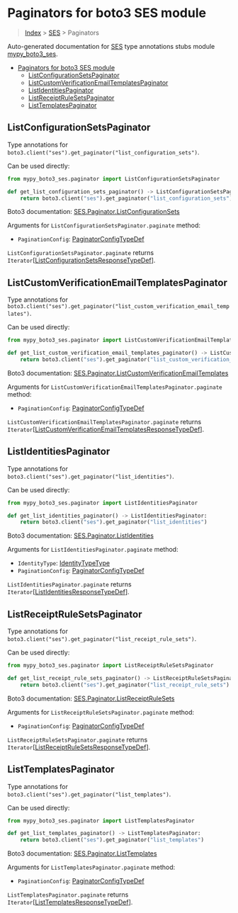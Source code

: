 # Paginators for boto3 SES module

> [Index](..) > [SES](.) > Paginators

Auto-generated documentation for
[SES](https://boto3.amazonaws.com/v1/documentation/api/1.17.71/reference/services/ses.html#SES)
type annotations stubs module
[mypy_boto3_ses](https://pypi.org/project/mypy-boto3-ses/).

- [Paginators for boto3 SES module](#paginators-for-boto3-ses-module)
  - [ListConfigurationSetsPaginator](#listconfigurationsetspaginator)
  - [ListCustomVerificationEmailTemplatesPaginator](#listcustomverificationemailtemplatespaginator)
  - [ListIdentitiesPaginator](#listidentitiespaginator)
  - [ListReceiptRuleSetsPaginator](#listreceiptrulesetspaginator)
  - [ListTemplatesPaginator](#listtemplatespaginator)

## ListConfigurationSetsPaginator

Type annotations for
`boto3.client("ses").get_paginator("list_configuration_sets")`.

Can be used directly:

```python
from mypy_boto3_ses.paginator import ListConfigurationSetsPaginator

def get_list_configuration_sets_paginator() -> ListConfigurationSetsPaginator:
    return boto3.client("ses").get_paginator("list_configuration_sets")
```

Boto3 documentation:
[SES.Paginator.ListConfigurationSets](https://boto3.amazonaws.com/v1/documentation/api/1.17.71/reference/services/ses.html#SES.Paginator.ListConfigurationSets)

Arguments for `ListConfigurationSetsPaginator.paginate` method:

- `PaginationConfig`:
  [PaginatorConfigTypeDef](./type_defs.md#paginatorconfigtypedef)

`ListConfigurationSetsPaginator.paginate` returns
`Iterator`\[[ListConfigurationSetsResponseTypeDef](./type_defs.md#listconfigurationsetsresponsetypedef)\].

## ListCustomVerificationEmailTemplatesPaginator

Type annotations for
`boto3.client("ses").get_paginator("list_custom_verification_email_templates")`.

Can be used directly:

```python
from mypy_boto3_ses.paginator import ListCustomVerificationEmailTemplatesPaginator

def get_list_custom_verification_email_templates_paginator() -> ListCustomVerificationEmailTemplatesPaginator:
    return boto3.client("ses").get_paginator("list_custom_verification_email_templates")
```

Boto3 documentation:
[SES.Paginator.ListCustomVerificationEmailTemplates](https://boto3.amazonaws.com/v1/documentation/api/1.17.71/reference/services/ses.html#SES.Paginator.ListCustomVerificationEmailTemplates)

Arguments for `ListCustomVerificationEmailTemplatesPaginator.paginate` method:

- `PaginationConfig`:
  [PaginatorConfigTypeDef](./type_defs.md#paginatorconfigtypedef)

`ListCustomVerificationEmailTemplatesPaginator.paginate` returns
`Iterator`\[[ListCustomVerificationEmailTemplatesResponseTypeDef](./type_defs.md#listcustomverificationemailtemplatesresponsetypedef)\].

## ListIdentitiesPaginator

Type annotations for `boto3.client("ses").get_paginator("list_identities")`.

Can be used directly:

```python
from mypy_boto3_ses.paginator import ListIdentitiesPaginator

def get_list_identities_paginator() -> ListIdentitiesPaginator:
    return boto3.client("ses").get_paginator("list_identities")
```

Boto3 documentation:
[SES.Paginator.ListIdentities](https://boto3.amazonaws.com/v1/documentation/api/1.17.71/reference/services/ses.html#SES.Paginator.ListIdentities)

Arguments for `ListIdentitiesPaginator.paginate` method:

- `IdentityType`: [IdentityTypeType](./literals.md#identitytypetype)
- `PaginationConfig`:
  [PaginatorConfigTypeDef](./type_defs.md#paginatorconfigtypedef)

`ListIdentitiesPaginator.paginate` returns
`Iterator`\[[ListIdentitiesResponseTypeDef](./type_defs.md#listidentitiesresponsetypedef)\].

## ListReceiptRuleSetsPaginator

Type annotations for
`boto3.client("ses").get_paginator("list_receipt_rule_sets")`.

Can be used directly:

```python
from mypy_boto3_ses.paginator import ListReceiptRuleSetsPaginator

def get_list_receipt_rule_sets_paginator() -> ListReceiptRuleSetsPaginator:
    return boto3.client("ses").get_paginator("list_receipt_rule_sets")
```

Boto3 documentation:
[SES.Paginator.ListReceiptRuleSets](https://boto3.amazonaws.com/v1/documentation/api/1.17.71/reference/services/ses.html#SES.Paginator.ListReceiptRuleSets)

Arguments for `ListReceiptRuleSetsPaginator.paginate` method:

- `PaginationConfig`:
  [PaginatorConfigTypeDef](./type_defs.md#paginatorconfigtypedef)

`ListReceiptRuleSetsPaginator.paginate` returns
`Iterator`\[[ListReceiptRuleSetsResponseTypeDef](./type_defs.md#listreceiptrulesetsresponsetypedef)\].

## ListTemplatesPaginator

Type annotations for `boto3.client("ses").get_paginator("list_templates")`.

Can be used directly:

```python
from mypy_boto3_ses.paginator import ListTemplatesPaginator

def get_list_templates_paginator() -> ListTemplatesPaginator:
    return boto3.client("ses").get_paginator("list_templates")
```

Boto3 documentation:
[SES.Paginator.ListTemplates](https://boto3.amazonaws.com/v1/documentation/api/1.17.71/reference/services/ses.html#SES.Paginator.ListTemplates)

Arguments for `ListTemplatesPaginator.paginate` method:

- `PaginationConfig`:
  [PaginatorConfigTypeDef](./type_defs.md#paginatorconfigtypedef)

`ListTemplatesPaginator.paginate` returns
`Iterator`\[[ListTemplatesResponseTypeDef](./type_defs.md#listtemplatesresponsetypedef)\].
